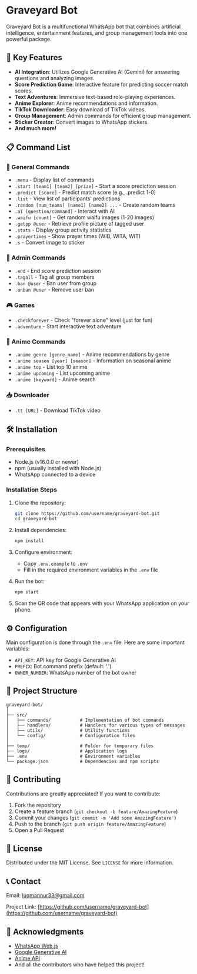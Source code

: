# Graveyard Bot

Graveyard Bot is a multifunctional WhatsApp bot that combines artificial intelligence, entertainment features, and group management tools into one powerful package.

## 🌟 Key Features

- **AI Integration**: Utilizes Google Generative AI (Gemini) for answering questions and analyzing images.
- **Score Prediction Game**: Interactive feature for predicting soccer match scores.
- **Text Adventures**: Immersive text-based role-playing experiences.
- **Anime Explorer**: Anime recommendations and information.
- **TikTok Downloader**: Easy download of TikTok videos.
- **Group Management**: Admin commands for efficient group management.
- **Sticker Creator**: Convert images to WhatsApp stickers.
- **And much more!**

## 📋 Command List

### 📱 General Commands
- `.menu` - Display list of commands
- `.start [team1] [team2] [prize]` - Start a score prediction session
- `.predict [score]` - Predict match score (e.g., .predict 1-0)
- `.list` - View list of participants' predictions
- `.random [num_teams] [name1] [name2] ...` - Create random teams
- `.ai [question/command]` - Interact with AI
- `.waifu [count]` - Get random waifu images (1-20 images)
- `.getpp @user` - Retrieve profile picture of tagged user
- `.stats` - Display group activity statistics
- `.prayertimes` - Show prayer times (WIB, WITA, WIT)
- `.s` - Convert image to sticker

### 👑 Admin Commands
- `.end` - End score prediction session
- `.tagall` - Tag all group members
- `.ban @user` - Ban user from group
- `.unban @user` - Remove user ban

### 🎮 Games
- `.checkforever` - Check "forever alone" level (just for fun)
- `.adventure` - Start interactive text adventure

### 🌸 Anime Commands
- `.anime genre [genre_name]` - Anime recommendations by genre
- `.anime season [year] [season]` - Information on seasonal anime
- `.anime top` - List top 10 anime
- `.anime upcoming` - List upcoming anime
- `.anime [keyword]` - Anime search

### 📥 Downloader
- `.tt [URL]` - Download TikTok video

## 🛠 Installation

### Prerequisites
- Node.js (v16.0.0 or newer)
- npm (usually installed with Node.js)
- WhatsApp connected to a device

### Installation Steps
1. Clone the repository:
   ```bash
   git clone https://github.com/username/graveyard-bot.git
   cd graveyard-bot
   ```

2. Install dependencies:
   ```bash
   npm install
   ```

3. Configure environment:
   - Copy `.env.example` to `.env`
   - Fill in the required environment variables in the `.env` file

4. Run the bot:
   ```bash
   npm start
   ```

5. Scan the QR code that appears with your WhatsApp application on your phone.

## ⚙️ Configuration

Main configuration is done through the `.env` file. Here are some important variables:

- `API_KEY`: API key for Google Generative AI
- `PREFIX`: Bot command prefix (default: '.')
- `OWNER_NUMBER`: WhatsApp number of the bot owner

## 🧩 Project Structure

```
graveyard-bot/
│
├── src/
│   ├── commands/           # Implementation of bot commands
│   ├── handlers/           # Handlers for various types of messages
│   ├── utils/              # Utility functions
│   └── config/             # Configuration files
│
├── temp/                   # Folder for temporary files
├── logs/                   # Application logs
├── .env                    # Environment variables
└── package.json            # Dependencies and npm scripts
```

## 🤝 Contributing

Contributions are greatly appreciated! If you want to contribute:

1. Fork the repository
2. Create a feature branch (`git checkout -b feature/AmazingFeature`)
3. Commit your changes (`git commit -m 'Add some AmazingFeature'`)
4. Push to the branch (`git push origin feature/AmazingFeature`)
5. Open a Pull Request

## 📜 License

Distributed under the MIT License. See `LICENSE` for more information.

## 📞 Contact

Email: luqmannur33@gmail.com

Project Link: [https://github.com/username/graveyard-bot](https://github.com/username/graveyard-bot)

## 🙏 Acknowledgments

- [WhatsApp Web.js](https://github.com/pedroslopez/whatsapp-web.js/)
- [Google Generative AI](https://ai.google.dev/)
- [Anime API](https://jikan.moe/)
- And all the contributors who have helped this project!